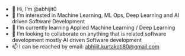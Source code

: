 - 👋 Hi, I’m @abhijit0
- 👀 I’m interested in Machine Learning, ML Ops, Deep Learning and AI driven Software Development
- 🌱 I’m currently learning Applied Machine Learning / Deep Learning
- 💞️ I’m looking to collaborate on anything that is related software development mostly AI driven Software development
- 📫 I can be reached by email: abhijit.kurtakoti80@gmail.com

<!---
abhijit0/abhijit0 is a ✨ special ✨ repository because its `README.md` (this file) appears on your GitHub profile.
You can click the Preview link to take a look at your changes.
--->
